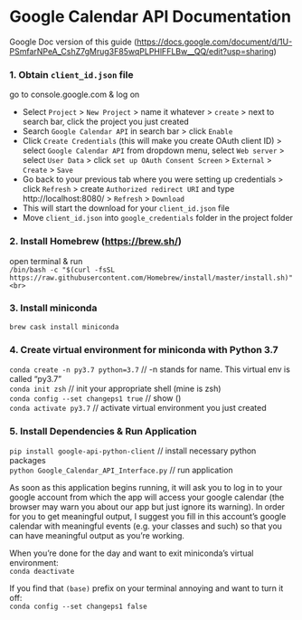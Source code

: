 # Google Calendar API Documentation

Google Doc version of this guide (https://docs.google.com/document/d/1U-PSmfarNPeA_CshZ7gMrug3F85wqPLPHlFFLBw__QQ/edit?usp=sharing)

### 1. Obtain `client_id.json` file

go to console.google.com & log on<br>
- Select `Project` > `New Project` > name it whatever > `create` > next to search bar, click the project you just created<br>
- Search `Google Calendar API` in search bar > click `Enable` <br>
- Click `Create Credentials` (this will make you create OAuth client ID) > select `Google Calendar API` from dropdown menu, select `Web server` > select `User Data` > click `set up OAuth Consent Screen` > `External` > `Create` > `Save`<br>
- Go back to your previous tab where you were setting up credentials > click `Refresh` > create `Authorized redirect URI` and type http://localhost:8080/ > `Refresh` > `Download`<br>
- This will start the download for your `client_id.json` file<br>
- Move `client_id.json` into `google_credentials` folder in the project folder<br>

### 2. Install Homebrew (https://brew.sh/)
open terminal & run<br>
`/bin/bash -c "$(curl -fsSL https://raw.githubusercontent.com/Homebrew/install/master/install.sh)"<br>`

### 3. Install miniconda
`brew cask install miniconda`<br>

### 4. Create virtual environment for miniconda with Python 3.7
`conda create -n py3.7 python=3.7`		// -n stands for name. This virtual env is called “py3.7”<br>
`conda init zsh`					// init your appropriate shell (mine is zsh)<br>
`conda config --set changeps1 true`		// show (<virtual environment name>)<br>
`conda activate py3.7`				// activate virtual environment you just created<br>

### 5. Install Dependencies & Run Application
`pip install google-api-python-client`		// install necessary python packages<br>
`python Google_Calendar_API_Interface.py`	// run application<br>

As soon as this application begins running, it will ask you to log in to your google account from which the app will access your google calendar (the browser may warn you about our app but just ignore its warning). In order for you to get meaningful output, I suggest you fill in this account’s google calendar with meaningful events (e.g. your classes and such) so that you can have meaningful output as you’re working.

When you’re done for the day and want to exit miniconda’s virtual environment:<br>
`conda deactivate`<br>

If you find that `(base)` prefix on your terminal annoying and want to turn it off:<br>
`conda config --set changeps1 false`
